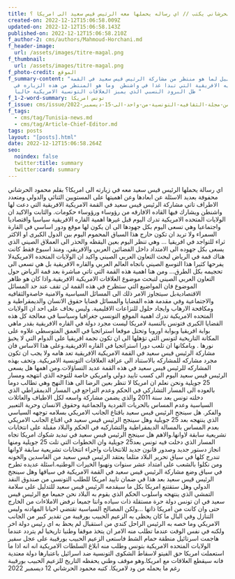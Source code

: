 ```yaml
---
title: محمود الحرشاني يكتب // اي رساله يحملها معه الرئيس قيس سعيد الى امريكا ؟
created-on: 2022-12-12T15:06:58.009Z
updated-on: 2022-12-12T15:06:58.143Z
published-on: 2022-12-12T15:06:58.210Z
f_author-2: cms/authors/Mahmoud-Horchani.md
f_header-image:
  url: /assets/images/titre-magal.png
f_thumbnail:
  url: /assets/images/titre-magal.png
f_photo-credit: الموقع
f_summary-content: "تحليل لما هو منتظر من مشاركة الرئيس قيس سعيد في القمة
  الامريكيه الافريقية التي تبدا غدا في واشنطن  وما هو المنتظر من هذه الزياره في
  ظل البرود النسبي الذي يميز العلاقات التونسية الامريكية حاليا "
f_1-2-word-summary: تونس امريكا
f_issue: cms/issue/العدد-الخامس-من-مجلة-الثقافيه-التونسية-من-واحد-الى-15-ديسمبر-2022.md
f_tags:
  - cms/tag/Tunisia-news.md
  - cms/tag/Article-Chief-Editor.md
tags: posts
layout: "[posts].html"
date: 2022-12-12T15:06:58.264Z
seo:
  noindex: false
  twitter:title: summary
  twitter:card: summary
---
```

اي رسالة يحملها الرئيس قيس  سعيد معه في زيارته الى امريكا؟ بقلم محمود الحرشاني محفوفة بعديد الاسئلة عن ابعادها وعن اهميتها على المستويين الثنائي والدولي ومتعدد الاطراف تاتي مشاركة الرئيس قيس سعيد في القمة الامريكية الافريقية التي دعت لها واشنطن  ويشارك فيها القاده الافارقه من رؤوساء ورؤوساء حكومات. والثابت والاكيد ان الولايات المتحده الامريكية تدرك اليوم قبل غيرها اهمية القاره الافريقية سياسيا واقتصاديا واجتماعيا وهي تسعى اليوم بكل جهودها الى ان يكون لها موقع ودور اساسي  في القارة السمراء ولا تريد ان تكون حارج هذا السباق المحموم اليوم بين الدول الكبرى او الاكثر ثراء للتواجد في افريقيا ... وهي تنظر اليوم بعين اليقظه والحذر الى العملاق الصيني الذي يسعى بكل جهوده الى الامتداد داخل الفضائين العربي والافريقي. ومنذ اسبوع فقط كانت هناك قمة في الرياض لبحث التعاون العربي الصيني واكيد ان الولايات المتحده الامريكيةلا يفرحها كثيرا هذا التوسع الصيني باتجاه العالم العربي والقاره الافريقية بل هي تسعى الى تحجيمه بكل الطرق... ومن هنا اهمية هذه القمة التي تاتي مباشرة بعد قمة الرياض حول التعاون العربي الصيني لتبحث موضوع العلاقات الامريكية الافريقية.واذا كان هو ظاهر الموضوع فان  المواضيع التي ستظرح في هذه القمة لن تقف عند حد المسائل الاقتصاديةبل سيتجاوز الامر ذلك الى المسائل السياسية والامنية خاصةوالثقافيه والاجتماعية وفي مقدمة هذه القضايا والمسائل قضايا حقوق الانسان والديمقراطية و ومكافحة الارهاب وايجاد  حلول للنزاعات الاقليمية. وليس بخاف على احد ان الولايات المتحده الامريكية تدرك اهمية الموقع التونسي جغرافيا وسياسيا في معالجة كل هذه القضايا الكبرى فتونس بالنسبة لامريكا ليست مجرد دولة في القاره الافريقية بقدر ماهي بوابة افريقيا وبوابة اوروبا وتحتل موقعا استراتجيا في العمق المتوسطي علاوه على المكانة التاريخية لتونس التي تؤهلها الى ان تكون نجمة افريقيا على الدوام التي لا يخبؤ نورها . وبامكانها ان تلعب دورا استراتجيا في القاره الافريقية.وعلى هذا الاساس فان مشاركة الرئيس قيس سعيد في القمة الامريكية الافريقية تعد هامه ولا يجب ان تكون مجرد مشاركه للمشاركه بالاستناد الى عراقة العلاقات التونسية الامريكية. وتحف بهذه المشاركه للرئيس قيس سعيد في هذه القمة عديد التساؤلات.ومن اهمها هل يسعى الرئيس قيس سعيد اليوم الى كسب تاييد دولي وامريكي خاصة للتوجه الذي انتهجه ومسار 25 جويلية ونحن نعلم ان امريكا لا تنظر بعين الرضا الى هذا النهج وهي تطالب دوما بالعوده الى المسار التشاركي في الحكم وعدم التراجع في المسار الديمقراطي الذي دخلته تونس بعد سنة 2011 والذي يضمن مشاركة واسعه لكل الاطياف والعائلات السياسية وعدم المساس بالحريات الفردية والجماعية وحقوق الانسان وحرية التعبير والفكر. هل سينجح الرئيس قيس سعيد باقتاع الجانب الامريكي بسلامه توجهه السياسي الذي ينتهجه بعد 25 جويلية وهل سينجح الرئيس قيس سعيد في اقناع الجانب الامريكي بعدم المساس بالمسالة الديمقراطية  والتشاركيه في الحكم والبلاد مقبلة على انتخابات تشريعية سابقة لاوانها.والاهم هل سينجح الرئيس قيس سعيد في تبديد شكوك امريكا تجاه المسار  الذي  دخلت فيه تونس بعد25 جويلية وان الخطوات التي تلت 25 جويلية ومنها انجاز دستور جديد وصدور قانون جديد للانتخابات واجراء انتخابات تشريعية سابقة لاوانها تندرج كلها في سياق تحرير البلاد مثلما يعتقد الرئيس قيس سعيد من الفاسدين والخونه ومن نكلوا بالشعب على امتداد عشر سنوات ونهبوا الخيرات الوطنيه.اسئلة عديده تطرح في سياق وضع مشاركة الرئيس قيس سعيد في القمة الامريكية في سياقها وهل سينجخ الرئيس قيس سعيد بعد هذا في ضمان تاييد امريكا للطلب التونسي من صندوق النقد الدولي  وهل ستقتنع امريكا بكل ما سيقدمه الرئيس قيس سعيد للتدليل على سلامة التمشي الذي ينتهجه واسلوب الحكم الذي يقوم به البلاد نحن جميعا مع الرئيس قيس سعيد  في ان تونس دولة حرة مستقلة ذات سياده واننا جميعا نرفض الاملاءات من الخارج حتى وان كانت من امريكا ذاتها ...ولكن المصالح السياسية تقتضي احيانا المهادنه وليس التنازل وفي البال ما كان يحظى به الزعيم الحبيب بورقيبة من تقدير كبير من الجانب الامريكي وما خصه به الرئيس الراحل كندي من استقبال لم يحظ به اي رئيس دولة اخر ولكنه في نفس الوقت عندما تطلب منه الامر ان يتخذ موقفا وطنيا تاريخيا لم يتردد عندما هاجمت اسرتائيل منطقة حمام الشط فاستعى الزعيم الحبيب بورقيبة على عجل سفير الولايات المتحده الامريكية بتونس وطلب منه ابلاغ السلطات الامريكية انه انه اذا ما استعملت امريكا حق الفيتو لاسقاط الشكوى التونسية ضد اسرائيل باعتبارها دولة معتدية فانه سيقطع العلاقات مع امريكا.وهو موقف وطني يحفظه التاريخ للزعيم الحبيب بورقيبة رغم ما يحمله من ود لامريكا. كتبه محمود الحرشاني 12 ديسمبر 2022